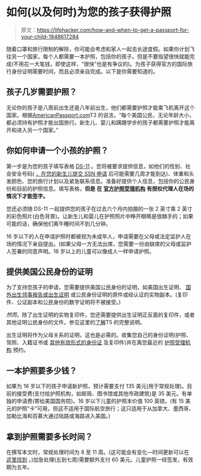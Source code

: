 # 如何(以及何时)为您的孩子获得护照

> 原文：<https://lifehacker.com/how-and-when-to-get-a-passport-for-your-child-1848617284>

随着口罩和旅行限制的解除，你可能会考虑和家人一起去长途度假。如果你计划飞往另一个国家，每个人都需要一本护照，包括你的孩子。但是不要指望很快就能完成(不用花一大笔钱，即使这样，“很快”也是有争议的)。为孩子获得官方的国际旅行身份证明需要时间，而且必须亲自完成。以下是你需要知道的。



## 孩子几岁需要护照？

无论你的孩子是八周前出生还是八年前出生，他们都需要护照才能乘飞机离开这个国家。根据[AmericanPassport.com](https://americanpassport.com/a-baby-passport-is-necessary-to-travel-abroad/)T3 的说法，“每个美国公民，无论年龄大小，都必须持有护照才能出国旅行。新生儿、婴儿和蹒跚学步的孩子都需要护照才能离开和进入另一个国家。”

## 你如何申请一个小孩的护照？

第一步是为您的孩子填写表格 [DS-11](https://eforms.state.gov/Forms/ds11.PDF) 。您将被要求提供信息，如他们的性别、社会安全号码( [，在您的新生儿提交 SSN 申请](https://faq.ssa.gov/en-US/Topic/article/KA-01969) 后可能需要几周才能到达)、体重和头发颜色、您的旅行计划以及紧急联系信息。准备好提供个人信息，包括你的公民身份和目前的护照信息。填写表格，**但是** **在** [**官方护照受理机构**](https://iafdb.travel.state.gov/) **有授权代理人在场的情况下才能签字。**

您还必须随 DS-11 一起提供您的孩子在过去六个月内拍摄的一张 2 英寸乘 2 英寸的彩色照片(白色背景)。让新生儿和婴儿在护照照片中睁开眼睛是很棘手的；如果可能的话，确保他们离午睡时间不到几分钟。

16 岁以下的人在申请护照时都被视为未成年人，申请需要在父母或法定监护人在场的情况下亲自提出。(如果父母一方无法出席，您需要一份由缺席的父母或监护人签署的同意声明。16 岁以上的儿童可以像成人一样申请护照。

## 提供美国公民身份的证明

为了支持您孩子的申请，您需要提供美国公民身份的证明，如美国出生证明、 [国外出生领事报告或出生证明](https://travel.state.gov/content/travel/en/international-travel/while-abroad/birth-abroad.html) 或公民身份证明的原件或经认证的实物副本。(复印件、公证副本和公民身份的数字证明将不被接受。)

*然而*，除了出生证明的实物复印件，您还需要提供出生证明正反面的复印件，或者其他证明公民身份的文件。参见这里的[了解](https://travel.state.gov/content/travel/en/passports/need-passport/under-16.html)T5 的完整说明。

出生证明将作为父母关系的证明，这也是必需的。收集您自己的身份证明(护照、驾照、入籍证书或 [其他有效形式的身份证](https://travel.state.gov/content/travel/en/passports/need-passport/under-16.html) 及复印件)并在离您最近的 [护照受理机构](https://iafdb.travel.state.gov/) 预约。

## 一本护照要多少钱？

如果为 16 岁以下的孩子申请新护照，预计需要支付 135 美元(用于常规处理)。目前的接受费(支付给护照机构，如邮局、图书馆或其他市政建筑)是 35 美元。有单独的申请费(寄给美国国务院)。16 岁以下儿童的护照本价值 100 英镑。(有 15 美元的护照“卡”可用，但这不适用于国际航空旅行；这只适用于从加拿大、墨西哥、加勒比海和百慕大通过陆路或海路进入美国。)

## 拿到护照需要多长时间？

在撰写本文时，常规处理时间为 8 至 11 周。(这可能会有变化—时间更新可以在 [这里找到](https://travel.state.gov/content/travel/en/passports.html/) 。)加急处理(五到七周)需要额外支付 60 美元。儿童护照一经签发，有效期为五年。